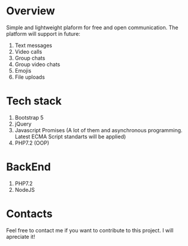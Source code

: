 # Overview
Simple and lightweight plaform for free and open communication.
The platform will support in future:
1. Text messages
2. Video calls
3. Group chats
4. Group video chats
5. Emojis
6. File uploads

# Tech stack

1. Bootstrap 5
2. jQuery
3. Javascript Promises (A lot of them and asynchronous programming. Latest ECMA Script standarts will be applied)
4. PHP7.2 (OOP)

# BackEnd

1. PHP7.2
2. NodeJS

# Contacts
Feel free to contact me if you want to contribute to this project. I will apreciate it!